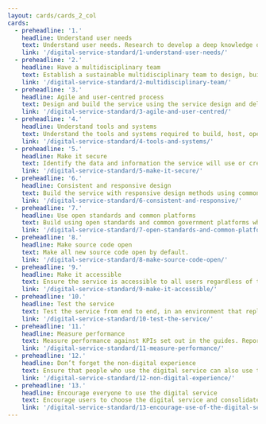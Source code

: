 ```yaml
---
layout: cards/cards_2_col
cards:
  - preheadline: '1.'
    headline: Understand user needs
    text: Understand user needs. Research to develop a deep knowledge of the users and their context for the service.
    link: '/digital-service-standard/1-understand-user-needs/'
  - preheadline: '2.'
    headline: Have a multidisciplinary team
    text: Establish a sustainable multidisciplinary team to design, build, operate and iterate the service, led by an experienced product manager with decision-making responsibility.
    link: '/digital-service-standard/2-multidisciplinary-team/'
  - preheadline: '3.'
    headline: Agile and user-centred process
    text: Design and build the service using the service design and delivery process, taking an agile and user-centred approach.
    link: '/digital-service-standard/3-agile-and-user-centred/'
  - preheadline: '4.'
    headline: Understand tools and systems
    text: Understand the tools and systems required to build, host, operate and measure the service and how to adopt, adapt or procure them.
    link: '/digital-service-standard/4-tools-and-systems/'
  - preheadline: '5.'
    headline: Make it secure
    text: Identify the data and information the service will use or create. Put appropriate legal, privacy and security measures in place.
    link: '/digital-service-standard/5-make-it-secure/'
  - preheadline: '6.'
    headline: Consistent and responsive design
    text: Build the service with responsive design methods using common design patterns and the style guide.
    link: '/digital-service-standard/6-consistent-and-responsive/'
  - preheadline: '7.'
    headline: Use open standards and common platforms
    text: Build using open standards and common government platforms where appropriate.
    link: '/digital-service-standard/7-open-standards-and-common-platforms/'
  - preheadline: '8.'
    headline: Make source code open
    text: Make all new source code open by default.
    link: '/digital-service-standard/8-make-source-code-open/'
  - preheadline: '9.'
    headline: Make it accessible
    text: Ensure the service is accessible to all users regardless of their ability and environment.
    link: '/digital-service-standard/9-make-it-accessible/'
  - preheadline: '10.'
    headline: Test the service
    text: Test the service from end to end, in an environment that replicates the live version.
    link: '/digital-service-standard/10-test-the-service/'
  - preheadline: '11.'
    headline: Measure performance
    text: Measure performance against KPIs set out in the guides. Report on public dashboard.
    link: '/digital-service-standard/11-measure-performance/'
  - preheadline: '12.'
    headline: Don’t forget the non-digital experience
    text: Ensure that people who use the digital service can also use the other available channels if needed, without repetition or confusion.
    link: '/digital-service-standard/12-non-digital-experience/'
  - preheadline: '13.'
    headline: Encourage everyone to use the digital service
    text: Encourage users to choose the digital service and consolidate or phase out existing alternative channels where appropriate.
    link: '/digital-service-standard/13-encourage-use-of-the-digital-service/'
---
```

